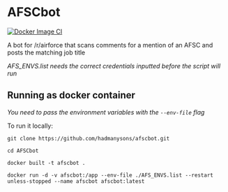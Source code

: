 # AFSCbot #

[![Docker Image CI](https://github.com/HadManySons/AFSCbot/actions/workflows/docker-image.yml/badge.svg)](https://github.com/HadManySons/AFSCbot/actions/workflows/docker-image.yml)

A bot for /r/airforce that scans comments for a mention of an AFSC and posts the matching job title

*AFS_ENVS.list needs the correct credentials inputted before the script will run*

## Running as docker container ##
*You need to pass the environment variables with the `--env-file` flag*

To run it locally:

`git clone https://github.com/hadmanysons/afscbot.git`

`cd AFSCbot`

`docker built -t afscbot .`

`docker run -d -v afscbot:/app --env-file ./AFS_ENVS.list --restart unless-stopped --name afscbot afscbot:latest`
